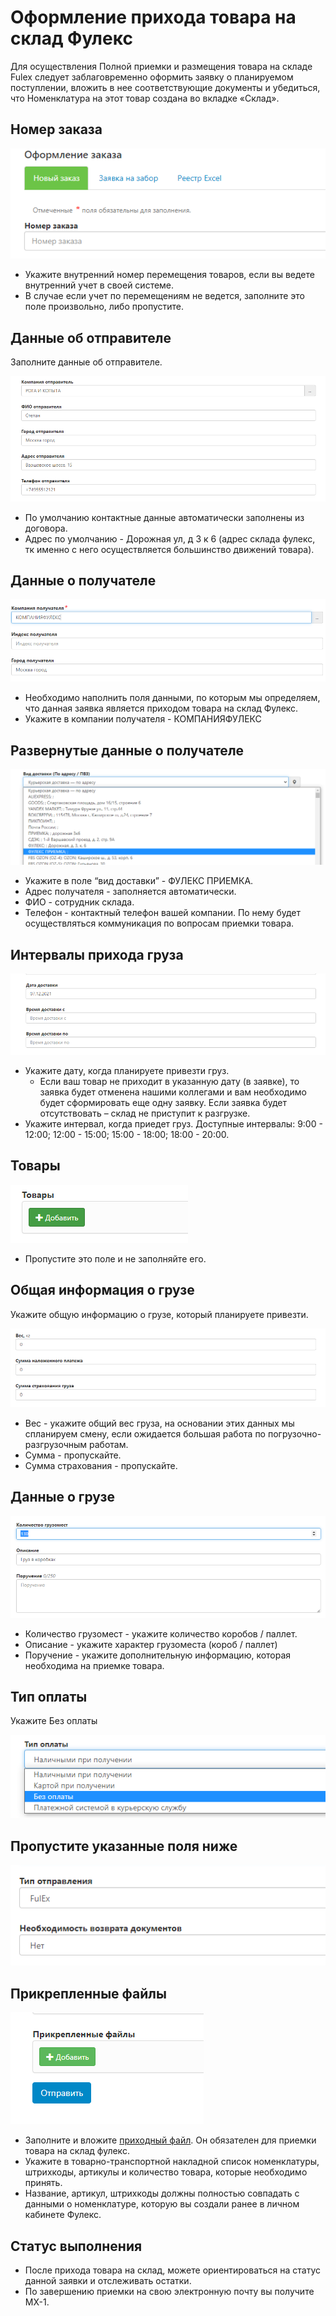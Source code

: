 # Оформление прихода товара на склад Фулекс

Для осуществления Полной приемки и размещения товара на складе Fulex следует заблаговременно оформить заявку о планируемом поступлении, вложить в нее соответствующие документы и убедиться, что Номенклатура на этот товар создана во вкладке «Склад».
## Номер заказа

![order](img/order_number.png)

- Укажите внутренний номер перемещения товаров, если вы ведете внутренний учет в своей системе.
- В случае если учет по перемещениям не ведется, заполните это поле произвольно, либо пропустите. 

## Данные об отправителе
Заполните данные об отправителе. 

![sender](img/sender_data_invoice.png)
- По умолчанию контактные данные автоматически заполнены из договора.
- Адрес по умолчанию - Дорожная ул, д 3 к 6  (адрес склада фулекс, тк именно с него осуществляется большинство движений товара).

## Данные о получателе

![receiver](img/receiver_data.png)

- Необходимо наполнить поля данными, по которым мы определяем, что данная заявка является приходом товара на склад Фулекс.
- Укажите в компании получателя - КОМПАНИЯФУЛЕКС  

## Развернутые данные о получателе 

![deployed](img/deployed_data_receiver.png)

- Укажите в поле “вид доставки” - ФУЛЕКС ПРИЕМКА.
- Адрес получателя - заполняется автоматически.
- ФИО - сотрудник склада.
- Телефон - контактный телефон вашей компании. По нему будет осуществляться коммуникация по вопросам приемки товара.  

## Интервалы прихода груза

![arrival](img/arrival_date.png)

- Укажите дату, когда планируете привезти груз.
  - Если ваш товар не приходит в указанную дату (в заявке), то заявка будет отменена нашими коллегами и вам необходимо будет сформировать еще одну заявку.  Если заявка будет отсутствовать – склад не приступит к разгрузке.
- Укажите интервал, когда приедет груз. Доступные интервалы: 9:00 - 12:00; 12:00 - 15:00; 15:00 - 18:00; 18:00 - 20:00.

## Товары

![product](img/product.png)

- Пропустите это поле и не заполняйте его.

## Общая информация о грузе
Укажите общую информацию о грузе, который планируете привезти.

![cargo](img/cargo_data_invoice.png)

- Вес - укажите общий вес груза, на основании этих данных мы спланируем смену, если ожидается большая работа по погрузочно-разгрузочным работам.
- Сумма - пропускайте.
- Сумма страхования - пропускайте.

## Данные о грузе

![cargo](img/cargo_space_invoice.png)
- Количество грузомест - укажите количество  коробов / паллет. 
- Описание - укажите характер грузоместа (короб / паллет)
- Поручение - укажите дополнительную информацию, которая необходима на приемке товара. 

## Тип оплаты
Укажите Без оплаты

![payment](img/payment.png)

## Пропустите указанные поля ниже

![delivery](img/delivery_type.png)

## Прикрепленные файлы

![files](img/attached_files.png)

- Заполните и вложите [приходный файл](https://docs.google.com/spreadsheets/d/e/2PACX-1vQcQGDyTZbOqW1uIjP6A953COyJRQUYuOA7yYIsu2Sb9K28bEUIDH07UppzLmas5zMaa3BTl34J_1Fs/pub?output=xlsx). Он обязателен для приемки товара на склад фулекс.
- Укажите в товарно-транспортной накладной список номенклатуры, штрихкоды, артикулы и количество товара, которые необходимо принять.
- Название, артикул, штрихкоды должны полностью совпадать с данными о номенклатуре, которую вы создали ранее в личном кабинете Фулекс. 

## Статус выполнения
- После прихода товара на склад, можете ориентироваться на статус данной заявки и отслеживать остатки. 
- По завершению приемки на свою электронную почту вы получите МХ-1.